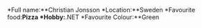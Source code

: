 *Full name:**Christian Jonsson
*Location:**Sweden
*Favourite food:**Pizza
*Hobby:**.NET
*Favourite Colour:**Green
